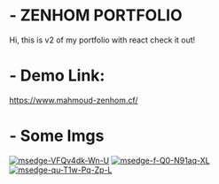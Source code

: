 ﻿# - ZENHOM PORTFOLIO
Hi, this is v2 of my portfolio with react check it out!
# - Demo Link:

https://www.mahmoud-zenhom.cf/

# - Some Imgs

<a href='https://postimg.cc/fSjjtBp9' target='_blank'><img src='https://i.postimg.cc/L5GyWWVN/msedge-VFQv4dk-Wn-U.png' border='0' alt='msedge-VFQv4dk-Wn-U'/></a>
<a href='https://postimg.cc/WDTDtsjX' target='_blank'><img src='https://i.postimg.cc/wBsDfBr8/msedge-f-Q0-N91aq-XL.png' border='0' alt='msedge-f-Q0-N91aq-XL'/></a>
<a href='https://postimg.cc/KK0YzL08' target='_blank'><img src='https://i.postimg.cc/pTH5sJ8z/msedge-qu-T1w-Pq-Zp-L.png' border='0' alt='msedge-qu-T1w-Pq-Zp-L'/></a>





